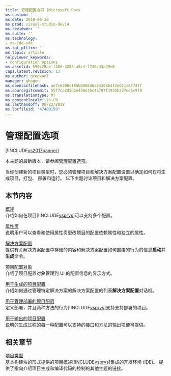 ```yaml
---
title: 管理配置选项 |Microsoft Docs
ms.custom: ''
ms.date: 2018-06-30
ms.prod: visual-studio-dev14
ms.reviewer: ''
ms.suite: ''
ms.technology:
- vs-ide-sdk
ms.tgt_pltfrm: ''
ms.topic: article
helpviewer_keywords:
- configuration options
ms.assetid: 596c28ee-f48d-4252-a5c4-f730c43a39e6
caps.latest.revision: 13
ms.author: gregvanl
manager: ghogen
ms.openlocfilehash: ae7c6208c185b000646a2430864f2e021c8f74ff
ms.sourcegitcommit: 55f7ce2d5d2e458e35c45787f1935b237ee5c9f8
ms.translationtype: MT
ms.contentlocale: zh-CN
ms.lasthandoff: 08/22/2018
ms.locfileid: "47480159"
---
```

# <a name="managing-configuration-options"></a>管理配置选项
[!INCLUDE[vs2017banner](../../includes/vs2017banner.md)]

本主题的最新版本，请参阅[管理配置选项](https://docs.microsoft.com/visualstudio/extensibility/internals/managing-configuration-options)。  
  
当你创建新的项目类型时，您必须管理项目和解决方案配置设置以确定如何在将生成项目，打包、 部署和运行。 以下主题讨论项目和解决方案配置。  
  
## <a name="in-this-section"></a>本节内容  
 [概述](../../extensibility/internals/configuration-options-overview.md)  
 介绍如何在项目[!INCLUDE[vsprvs](../../includes/vsprvs-md.md)]可以支持多个配置。  
  
 [属性页](../../extensibility/internals/property-pages.md)  
 说明用户可以查看和使用属性页更改项目的配置依赖属性和独立的属性。  
  
 [解决方案配置](../../extensibility/internals/solution-configuration.md)  
 提供有关解决方案配置中存储的内容和解决方案配置如何直接的行为的信息**启动**并**生成**命令。  
  
 [项目配置对象](../../extensibility/internals/project-configuration-object.md)  
 介绍了项目配置对象管理到 UI 的配置信息的显示方式。  
  
 [用于生成的项目配置](../../extensibility/internals/project-configuration-for-building.md)  
 介绍如何通过管理特定解决方案的解决方案配置的列表**解决方案配置**对话框。  
  
 [用于管理部署的项目配置](../../extensibility/internals/project-configuration-for-managing-deployment.md)  
 定义部署，并且两种方法的行为[!INCLUDE[vsprvs](../../includes/vsprvs-md.md)]支持支持部署的项目。  
  
 [用于输出的项目配置](../../extensibility/internals/project-configuration-for-output.md)  
 说明的生成过程的每一种配置可以支持的接口和方法的输出项便可提供。  
  
## <a name="related-sections"></a>相关章节  
 [项目类型](../../extensibility/internals/project-types.md)  
 基本构建块的形式提供的项目概述[!INCLUDE[vsprvs](../../includes/vsprvs-md.md)]集成的开发环境 (IDE)。 提供了指向介绍项目生成和编译代码的控制的其他主题的链接。

